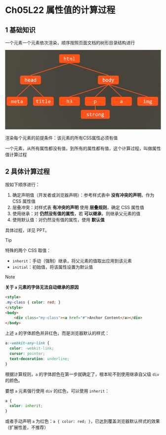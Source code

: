 # Ch05L22 属性值的计算过程



## 1 基础知识

一个元素一个元素依次渲染，顺序按照页面文档的树形目录结构进行

![](../assets/22-1.png)

渲染每个元素的前提条件：该元素的所有CSS属性必须有值

一个元素，从所有属性都没有值，到所有的属性都有值，这个计算过程，叫做属性值计算过程



## 2 具体计算过程

按如下顺序进行：

1. 确定声明值（开发者或浏览器声明）：参考样式表中 **没有冲突的声明**，作为 CSS 属性值
2. 层叠冲突：对样式表 **有冲突的声明** 使用 **层叠规则**，确定 CSS 属性值
3. 使用继承：对 **仍然没有值的属性**，若 **可以继承**，则继承父元素的值
4. 使用默认值：对仍然没有值的属性，使用 **默认值**

具体过程，详见 PPT。

> [!tip]
>
> 特殊的两个 CSS 取值：
>
> - `inherit`：手动（强制）继承，将父元素的值取出应用到该元素
> - `initial`：初始值，将该属性设置为默认值



> [!note]
>
> **关于 `a` 元素的字体无法自动继承的原因**
>
> ```html
> <style>
> .my-class { color: red; }
> </style>
> <body>
>     <div class="my-class"><a href="#">Anchor Content</a></div>
> </body>
> ```
>
> 上述 `a` 的字体颜色并非红色，而是浏览器默认的样式：
>
> ```css
> a:-webkit-any-link {
>   color: -webkit-link;
>   cursor: pointer;
>   text-decoration: underline;
> }
> ```
>
> 根据计算规则，`a` 的字体颜色在第一步就确定了，根本轮不到使用继承自父级 `div` 的颜色。
>
> 要想 `a` 元素强行使用 `div` 的红色，可以使用 `inherit`：
>
> ```css
> a {
>   color: inherit;
> }
> ```
>
> 或者手动声明 `a` 为红色：`a { color: red; }`，已达到覆盖浏览器默认样式的效果（扩展性差，不推荐）
